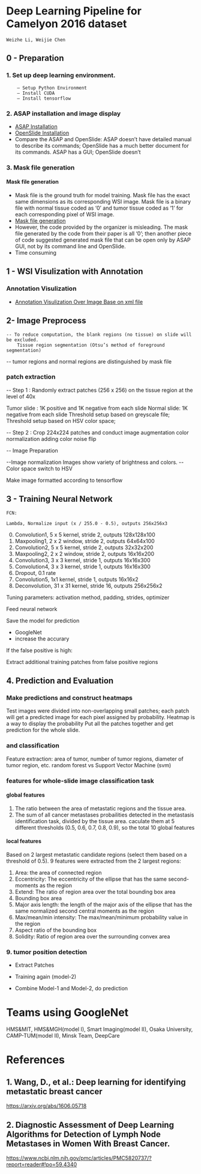 # Deep Learning Pipeline for Camelyon 2016 dataset

    Weizhe Li, Weijie Chen
    

## 0 - Preparation
### 1. Set up deep learning environment.

        – Setup Python Environment
        – Install CUDA
        – Install tensorflow


### 2. ASAP installation and image display

- [ASAP Installation](https://github.com/DIDSR/DeepLearningCamelyon/blob/master/0%20-%20Preparation/ASAP%20installation%20(Ubuntu%2016.04))
- [OpenSlide Installation](https://github.com/DIDSR/DeepLearningCamelyon/blob/master/0%20-%20Preparation/OpenSlide%20Installation)
- Compare the ASAP and OpenSlide: ASAP doesn’t have detailed manual to describe its commands; OpenSlide has a much better document for its commands. ASAP has a GUI; OpenSlide doesn’t   
   
### 3. Mask file generation

#### Mask file generation
- Mask file is the ground truth for model training. Mask file has the exact same dimensions as its corresponding WSI image.  Mask file is a binary file with normal tissue coded as ‘0’ and tumor tissue coded as ‘1’ for each corresponding pixel of WSI image. 
- [Mask file generation](https://github.com/DIDSR/DeepLearningCamelyon/blob/master/1%20-%20WSI%20Visualization%20with%20Annotation/Mask%20Generation)
- However, the code provided by the organizer is misleading. The mask file generated by the code from their paper is all ‘0’; then another piece of code suggested generated mask file that can be open only by ASAP GUI, not by its command line and OpenSlide.
- Time consuming

## 1 - WSI Visulization with Annotation
### Annotation Visulization

- [Annotation Visulization Over Image Base on xml file](https://github.com/DIDSR/DeepLearningCamelyon/blob/master/1%20-%20WSI%20Visualization%20with%20Annotation/Display%20annotation%20over%20image_Based%20on%20xml%20file)


## 2- Image Preprocess

 	-- To reduce computation, the blank regions (no tissue) on slide will be excluded. 
  		Tissue region segmentation (Otsu’s method of foreground segmentation)

-- tumor regions and normal regions are distinguished by mask file

### patch extraction


-- Step 1 : Randomly extract patches (256 x 256) on the tissue region at the level of 40x
               
Tumor slide : 1K positive and 1K negative from each slide
            	Normal slide: 1K negative from each slide
            Threshold setup based on greyscale file;
	    Threshold setup based on HSV color space;

-- Step 2 : Crop 224x224 patches and conduct image augmentation
            color normalization
	    adding color noise
	    flip

-- Image Preparation

--Image normalization
	Images show variety of brightness and colors.
--Color space switch to HSV
		
Make image formatted according to tensorflow

## 3 - Training Neural Network
	
	FCN:

	Lambda, Normalize input (x / 255.0 - 0.5), outputs 256x256x3 
0. Convolution1, 5 x 5 kernel, stride 2, outputs 128x128x100 
1. Maxpooling1, 2 x 2 window, stride 2, outputs 64x64x100 
2. Convolution2, 5 x 5 kernel, stride 2, outputs 32x32x200 
3. Maxpooling2, 2 x 2 window, stride 2, outputs 16x16x200 
4. Convolution3, 3 x 3 kernel, stride 1, outputs 16x16x300 
5. Convolution4, 3 x 3 kernel, stride 1, outputs 16x16x300 
6. Dropout, 0.1 rate 
7. Convolution5, 1x1 kernel, stride 1, outputs 16x16x2 
8. Deconvolution, 31 x 31 kernel, stride 16, outputs 256x256x2 


Tuning parameters: activation method, padding, strides, optimizer

Feed neural network 

Save the model for prediction

- GoogleNet
- increase the accurary

If the false positive is high:

Extract additional training patches from false positive regions

## 4. Prediction and Evaluation
###  Make predictions and construct heatmaps

Test images were divided into non-overlapping small patches; each patch will get a predicted image for each pixel assigned by probability.
Heatmap is a way to display the probability
Put all the patches together and get prediction for the whole slide. 

    
###   and classification

Feature extraction: area of tumor, number of tumor regions, diameter of tumor region, etc. 
random forest vs Support Vector Machine (svm)
### features for whole-slide image classification task
#### global features
1. The ratio between the area of metastatic regions and the tissue area.
2. The sum of all cancer metastases probailities detected in the metastasis identification task, divided by the tissue area. 
caculate them at 5 different thresholds (0.5, 0.6, 0.7, 0.8, 0.9), so the total 10 global features
#### local features
Based on 2 largest metastatic candidate regions (select them based on a threshold of 0.5).
9 features were extracted from the 2 largest regions:

1. Area: the area of connected region
2. Eccentricity: The eccentricity of the ellipse that has the same second-moments as the region
3. Extend: The ratio of region area over the total bounding box area
4. Bounding box area
5. Major axis length: the length of the major axis of the ellipse that has the same normalized second central moments as the region
6. Max/mean/min intensity: The max/mean/minimum probability value in the region
7. Aspect ratio of the bounding box
8. Solidity: Ratio of region area over the surrounding convex area

### 9. tumor position detection
   	 
- Extract Patches 

- Training again (model-2)

- Combine Model-1 and Model-2, do prediction



# Teams using GoogleNet
HMS&MIT, HMS&MGH(model I), Smart Imaging(model II), Osaka University, CAMP-TUM(model II), Minsk Team, DeepCare

# References
## 1. Wang, D., et al.: Deep learning for identifying metastatic breast cancer
https://arxiv.org/abs/1606.05718

## 2. Diagnostic Assessment of Deep Learning Algorithms for Detection of Lymph Node Metastases in Women With Breast Cancer.
https://www.ncbi.nlm.nih.gov/pmc/articles/PMC5820737/?report=reader#!po=59.4340

